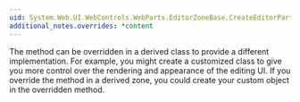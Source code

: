 ```yaml
---
uid: System.Web.UI.WebControls.WebParts.EditorZoneBase.CreateEditorPartChrome
additional_notes.overrides: *content
---
```


<p>The <xref href="System.Web.UI.WebControls.WebParts.EditorZoneBase.CreateEditorPartChrome"></xref> method can be overridden in a derived class to provide a different implementation. For example, you might create a customized <xref href="System.Web.UI.WebControls.WebParts.EditorPartChrome"></xref> class to give you more control over the rendering and appearance of the editing UI. If you override the <xref href="System.Web.UI.WebControls.WebParts.EditorZoneBase.CreateEditorPartChrome"></xref> method in a derived zone, you could create your custom <xref href="System.Web.UI.WebControls.WebParts.EditorPartChrome"></xref> object in the overridden method.</p>


